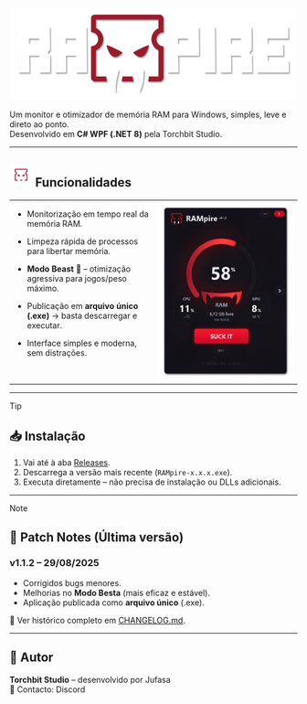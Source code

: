 <p align="center">
  <img src="https://github.com/jufasa23/RAMpire/blob/main/resources/logo-title.png?raw=true" alt="RAMpire Logo" width="500"/>
</p>

Um monitor e otimizador de memória RAM para Windows, simples, leve e direto ao ponto.  
Desenvolvido em **C# WPF (.NET 8)** pela Torchbit Studio.

---

## <img src="https://github.com/jufasa23/RAMpire/blob/main/resources/logo.png?raw=true" alt="RAMpire Icon" height="40"/> Funcionalidades
<table style="border: none;">
  <tr>
    <td width="50%" valign="top">
      
- Monitorização em tempo real da memória RAM.
- Limpeza rápida de processos para libertar memória.
- **Modo Beast** 🦇 – otimização agressiva para jogos/peso máximo.
- Publicação em **arquivo único (.exe)** → basta descarregar e executar.
- Interface simples e moderna, sem distrações. 

    </td>
    <td width="50%" valign="top">
<img src="https://github.com/jufasa23/RAMpire/blob/main/resources/ScreenShoot-1.png?raw=true" alt="ScreenShoot-1" width="300"/>
    </td>
  </tr>
</table>

---
> [!TIP]
> ## 📥 Instalação
> 1. Vai até à aba [Releases](../../releases).
> 2. Descarrega a versão mais recente (`RAMpire-x.x.x.exe`).
> 3. Executa diretamente – não precisa de instalação ou DLLs adicionais.
>    

---
> [!NOTE]
> ## 📝 Patch Notes (Última versão)
> 
> ### v1.1.2 – 29/08/2025
> - Corrigidos bugs menores.
> - Melhorias no **Modo Besta** (mais eficaz e estável).
> - Aplicação publicada como **arquivo único** (.exe).
> 
> 📌 Ver histórico completo em [CHANGELOG.md](CHANGELOG.md).
> 

---

## 👤 Autor
**Torchbit Studio** – desenvolvido por Jufasa  
📧 Contacto: Discord
